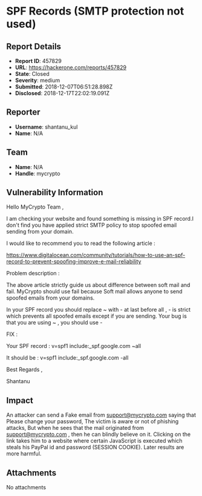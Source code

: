 # SPF Records (SMTP protection not used)

## Report Details
- **Report ID**: 457829
- **URL**: https://hackerone.com/reports/457829
- **State**: Closed
- **Severity**: medium
- **Submitted**: 2018-12-07T06:51:28.898Z
- **Disclosed**: 2018-12-17T22:02:19.091Z

## Reporter
- **Username**: shantanu_kul
- **Name**: N/A

## Team
- **Name**: N/A
- **Handle**: mycrypto

## Vulnerability Information
Hello MyCrypto Team ,

I am checking your website and found something is missing in SPF record.I don't find you have applied strict SMTP policy to stop spoofed email sending from your domain.

I would like to recommend you to read the following article :

https://www.digitalocean.com/community/tutorials/how-to-use-an-spf-record-to-prevent-spoofing-improve-e-mail-reliability

Problem description :

The above article strictly guide us about difference between soft mail and fail. MyCrypto should use fail because Soft mail allows anyone to send spoofed emails from your domains.

In your SPF record you should replace ~ with - at last before all , - is strict which prevents all spoofed emails except if you are sending. Your bug is that you are using ~ , you should use -

FIX :

Your SPF record : v=spf1 include:_spf.google.com ~all 

It should be : v=spf1 include:_spf.google.com -all 

Best Regards ,

Shantanu

## Impact

An attacker can send a Fake email from support@mycrypto.com saying that Please change your password, The victim is aware or not of phishing attacks, But when he sees that the mail originated from support@mycrypto.com , then he can blindly believe on it. Clicking on the link takes him to a website where certain JavaScript is executed which steals his PayPal id and password (SESSION COOKIE). 
Later results are more harmful.

<?php
$to = "VICTIM@example.com";
$subject = "Password Change";
$txt = "Change your password by visiting here - [VIRUS LINK HERE]l";
$headers = "From: support@mycrypto.com";
mail($to,$subject,$txt,$headers);
?>

## Attachments
No attachments
